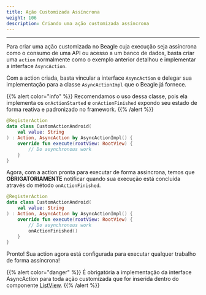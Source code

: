 ```yaml
---
title: Ação Customizada Assíncrona
weight: 106
description: Criando uma ação customizada assíncrona
---
```


---

Para criar uma ação customizada no Beagle cuja execução seja assíncrona como o consumo de uma API ou acesso a um banco de dados, basta criar uma `action` normalmente como o exemplo anterior detalhou e implementar a interface `AsyncAction`.

Com a action criada, basta vincular a interface `AsyncAction` e delegar sua implementação para a classe `AsyncActionImpl` que o Beagle já fornece.

{{% alert color="info" %}}
Recomendamos o uso dessa classe, pois ela implementa os `onActionStarted` e `onActionFinished` expondo seu estado de forma reativa e padronizado no framework.
{{% /alert %}}

```kotlin
@RegisterAction
data class CustomActionAndroid(
    val value: String
) : Action, AsyncAction by AsyncActionImpl() {
    override fun execute(rootView: RootView) {
        // Do asynchronous work
    }
}
```

Agora, com a action pronta para executar de forma assincrona, temos que **OBRIGATORIAMENTE** notificar quando sua execução está concluída através do método `onActionFinished`.

```kotlin
@RegisterAction
data class CustomActionAndroid(
    val value: String
) : Action, AsyncAction by AsyncActionImpl() {
    override fun execute(rootView: RootView) {
        // Do asynchronous work
        onActionFinished()
    }
}
```

Pronto! Sua action agora está configurada para executar qualquer trabalho de forma assíncrona!

{{% alert color="danger" %}}
É obrigatória a implementação da interface AsyncAction para toda ação customizada que for inserida dentro do componente [ListView](/pt/home/api/components/layout/listview).
{{% /alert %}}
